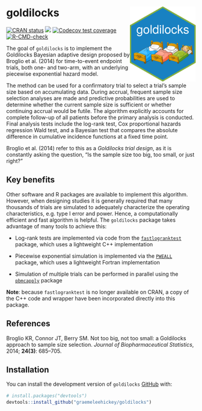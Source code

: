 
<!-- README.md is generated from README.Rmd. Please edit that file -->

# goldilocks <img src="man/figures/hex.png" width="175" height="200" align="right"/>

<!-- badges: start -->

[![CRAN
status](https://www.r-pkg.org/badges/version/goldilocks)](https://CRAN.R-project.org/package=goldilocks)
[![](https://cranlogs.r-pkg.org/badges/grand-total/goldilocks)](https://CRAN.R-project.org/package=goldilocks)
[![Codecov test
coverage](https://codecov.io/gh/graemeleehickey/goldilocks/graph/badge.svg)](https://app.codecov.io/gh/graemeleehickey/goldilocks)
[![R-CMD-check](https://github.com/graemeleehickey/goldilocks/actions/workflows/R-CMD-check.yaml/badge.svg)](https://github.com/graemeleehickey/goldilocks/actions/workflows/R-CMD-check.yaml)

<!-- badges: end -->

The goal of `goldilocks` is to implement the Goldilocks Bayesian
adaptive design proposed by Broglio et al. (2014) for time-to-event
endpoint trials, both one- and two-arm, with an underlying piecewise
exponential hazard model.

The method can be used for a confirmatory trial to select a trial’s
sample size based on accumulating data. During accrual, frequent sample
size selection analyses are made and predictive probabilities are used
to determine whether the current sample size is sufficient or whether
continuing accrual would be futile. The algorithm explicitly accounts
for complete follow-up of all patients before the primary analysis is
conducted. Final analysis tests include the log-rank test, Cox
proportional hazards regression Wald test, and a Bayesian test that
compares the absolute difference in cumulative incidence functions at a
fixed time point.

Broglio et al. (2014) refer to this as a *Goldilocks trial design*, as
it is constantly asking the question, “Is the sample size too big, too
small, or just right?”

## Key benefits

Other software and R packages are available to implement this algorithm.
However, when designing studies it is generally required that many
thousands of trials are simulated to adequately characterize the
operating characteristics, e.g. type I error and power. Hence, a
computationally efficient and fast algorithm is helpful. The
`goldilocks` package takes advantage of many tools to achieve this:

- Log-rank tests are implemented via code from the
  [`fastlogranktest`](https://CRAN.R-project.org/package=fastlogranktest)
  package, which uses a lightweight C++ implementation

- Piecewise exponential simulation is implemented via the
  [`PWEALL`](https://CRAN.R-project.org/package=PWEALL) package, which
  uses a lightweight Fortran implementation

- Simulation of multiple trials can be performed in parallel using the
  [`pbmcapply`](https://CRAN.R-project.org/package=pbmcapply) package

**Note**: because `fastlogranktest` is no longer available on CRAN, a
copy of the C++ code and wrapper have been incorporated directly into
this package.

## References

Broglio KR, Connor JT, Berry SM. Not too big, not too small: a
Goldilocks approach to sample size selection. *Journal of
Biopharmaceutical Statistics*, 2014; **24(3)**: 685–705.

## Installation

You can install the development version of `goldilocks`
[GitHub](https://github.com/) with:

``` r
# install.packages("devtools")
devtools::install_github("graemeleehickey/goldilocks")
```
